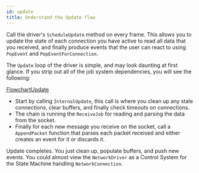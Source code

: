 ```yaml
---
id: update
title: Understand the Update flow
---
```


Call the driver's `ScheduleUpdate` method on every frame. This allows you to update the state of each connection you have active to read all data that you received, and finally produce events that the user can react to using `PopEvent` and `PopEventForConnection`.

The `Update` loop of the driver is simple, and may look daunting at first glance. If you strip out all of the job system dependencies, you will see the following:

[FlowchartUpdate](/img/transport/com.unity.transport.driver.png)

* Start by calling `InternalUpdate`, this call is where you clean up any stale connections, clear buffers, and finally check timeouts on connections.
* The chain is running the `ReceiveJob` for reading and parsing the data from the socket.
* Finally for each new message you receive on the socket, call a `AppendPacket` function that parses each packet received and either creates an event for it or discards it.

Update completes. You just clean up, populate buffers, and push new events. You could almost view the `NetworkDriver` as a Control System for the State Machine handling 
`NetworkConnection`.

